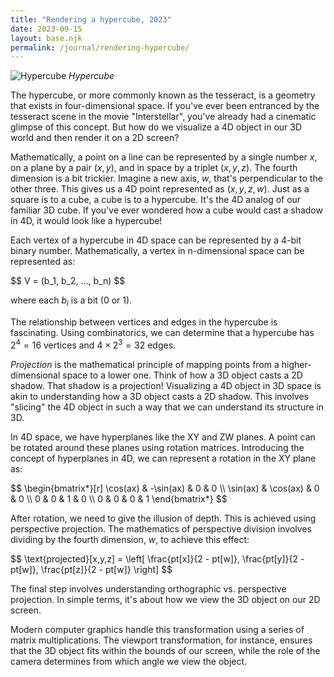 ```yaml
---
title: "Rendering a hypercube, 2023"
date: 2023-09-15
layout: base.njk
permalink: /journal/rendering-hypercube/
--- 
```


![Hypercube](/assets/sketches/sketch_hypercube.gif)
_Hypercube_

The hypercube, or more commonly known as the tesseract, is a geometry that exists in four-dimensional space. If you've ever been entranced by the tesseract scene in the movie "Interstellar", you've already had a cinematic glimpse of this concept. But how do we visualize a 4D object in our 3D world and then render it on a 2D screen?

Mathematically, a point on a line can be represented by a single number $x$, on a plane by a pair $(x, y)$, and in space by a triplet $(x, y, z)$. The fourth dimension is a bit trickier. Imagine a new axis, $w$, that's perpendicular to the other three. This gives us a 4D point represented as $(x, y, z, w)$. Just as a square is to a cube, a cube is to a hypercube. It's the 4D analog of our familiar 3D cube. If you've ever wondered how a cube would cast a shadow in 4D, it would look like a hypercube!

Each vertex of a hypercube in 4D space can be represented by a 4-bit binary number. Mathematically, a vertex in n-dimensional space can be represented as:

<p>$$ V = (b_1, b_2, ..., b_n) $$</p>

where each $b_i$ is a bit (0 or 1).

The relationship between vertices and edges in the hypercube is fascinating. Using combinatorics, we can determine that a hypercube has $2^4 = 16$ vertices and $4 \times 2^3 = 32$ edges.

_Projection_ is the mathematical principle of mapping points from a higher-dimensional space to a lower one. Think of how a 3D object casts a 2D shadow. That shadow is a projection! Visualizing a 4D object in 3D space is akin to understanding how a 3D object casts a 2D shadow. This involves "slicing" the 4D object in such a way that we can understand its structure in 3D.

In 4D space, we have hyperplanes like the XY and ZW planes. A point can be rotated around these planes using rotation matrices. Introducing the concept of hyperplanes in 4D, we can represent a rotation in the XY plane as:

<p>$$
\begin{bmatrix*}[r]
\cos(ax) & -\sin(ax) & 0 & 0 \\
\sin(ax) & \cos(ax) & 0 & 0 \\
0 & 0 & 1 & 0 \\
0 & 0 & 0 & 1 
\end{bmatrix*}
$$</p>

After rotation, we need to give the illusion of depth. This is achieved using perspective projection. The mathematics of perspective division involves dividing by the fourth dimension, $w$, to achieve this effect:

<p>$$ \text{projected}[x,y,z] = \left[ \frac{pt[x]}{2 - pt[w]}, \frac{pt[y]}{2 - pt[w]}, \frac{pt[z]}{2 - pt[w]} \right] $$</p>

The final step involves understanding orthographic vs. perspective projection. In simple terms, it's about how we view the 3D object on our 2D screen.

Modern computer graphics handle this transformation using a series of matrix multiplications. The viewport transformation, for instance, ensures that the 3D object fits within the bounds of our screen, while the role of the camera determines from which angle we view the object.